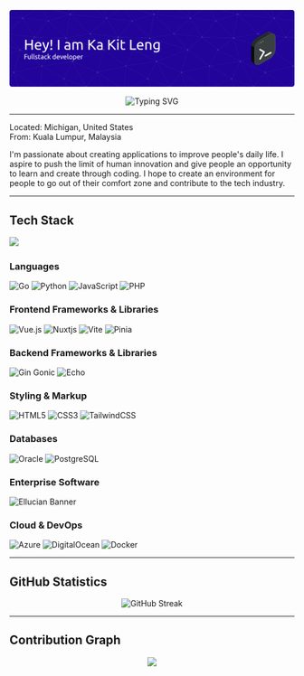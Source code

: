 ![Header](github-header-banner.png)

<div align="center">
  <img src="https://readme-typing-svg.herokuapp.com?font=Fira+Code&size=25&pause=1000&color=2E9EF7&center=true&vCenter=true&width=435&lines=Welcome+to+my+GitHub+profile!" alt="Typing SVG" />
</div>

---

Located: Michigan, United States  
From: Kuala Lumpur, Malaysia

I'm passionate about creating applications to improve people's daily life. I aspire to push the limit of human innovation and give people an opportunity to learn and create through coding. I hope to create an environment for people to go out of their comfort zone and contribute to the tech industry.

---
## Tech Stack

<img src="https://skillicons.dev/icons?i=vue,vite,pinia,nuxt,golang,python,js,php,tailwind,html,css,docker,azure,postgres" />

### Languages
![Go](https://img.shields.io/badge/go-%2300ADD8.svg?style=for-the-badge&logo=go&logoColor=ffffff)
![Python](https://img.shields.io/badge/python-3670A0?style=for-the-badge&logo=python&logoColor=ffffff)
![JavaScript](https://img.shields.io/badge/javascript-%23323330.svg?style=for-the-badge&logo=javascript&logoColor=ffffff)
![PHP](https://img.shields.io/badge/php-%23777BB4.svg?style=for-the-badge&logo=php&logoColor=ffffff)

### Frontend Frameworks & Libraries
![Vue.js](https://img.shields.io/badge/vuejs-%2335495e.svg?style=for-the-badge&logo=vuedotjs&logoColor=ffffff)
![Nuxtjs](https://img.shields.io/badge/Nuxt-00DC82?style=for-the-badge&logo=nuxt.js&logoColor=ffffff)
![Vite](https://img.shields.io/badge/vite-%23646CFF.svg?style=for-the-badge&logo=vite&logoColor=ffffff)
![Pinia](https://img.shields.io/badge/pinia-ffd859?style=for-the-badge&logo=vue.js&logoColor=ffffff)

### Backend Frameworks & Libraries
![Gin Gonic](https://img.shields.io/badge/gin-00ADD8?style=for-the-badge&logo=go&logoColor=ffffff)
![Echo](https://img.shields.io/badge/echo-00ADD8?style=for-the-badge&logo=go&logoColor=ffffff)

### Styling & Markup
![HTML5](https://img.shields.io/badge/html5-%23E34F26.svg?style=for-the-badge&logo=html5&logoColor=ffffff)
![CSS3](https://img.shields.io/badge/css3-%231572B6.svg?style=for-the-badge&logo=css&logoColor=ffffff)
![TailwindCSS](https://img.shields.io/badge/tailwindcss-%2338B2AC.svg?style=for-the-badge&logo=tailwind-css&logoColor=ffffff)


### Databases
![Oracle](https://img.shields.io/badge/Oracle-F80000?style=for-the-badge&logo=oracle&logoColor=ffffff)
![PostgreSQL](https://img.shields.io/badge/postgresql-%23316192.svg?style=for-the-badge&logo=postgresql&logoColor=ffffff)

### Enterprise Software
![Ellucian Banner](https://img.shields.io/badge/Ellucian_Banner-7100eb?style=for-the-badge&logoColor=ffffff)

### Cloud & DevOps
![Azure](https://img.shields.io/badge/azure-%230072C6.svg?style=for-the-badge&logo=microsoftazure&logoColor=ffffff)
![DigitalOcean](https://img.shields.io/badge/DigitalOcean-%230167ff.svg?style=for-the-badge&logo=digitalOcean&logoColor=ffffff)
![Docker](https://img.shields.io/badge/docker-%230db7ed.svg?style=for-the-badge&logo=docker&logoColor=ffffff)

---

## GitHub Statistics

<div align="center">
  <img src="https://github-readme-streak-stats.herokuapp.com/?user=KaKitLeng&theme=tokyonight" alt="GitHub Streak" />
</div>

---

## Contribution Graph

<div align="center">
  <img src="https://github-readme-activity-graph.vercel.app/graph?username=KaKitLeng&theme=tokyo-night&hide_border=true" />
</div>



